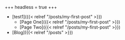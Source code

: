 +++
headless = true
+++

- [test1]({{< relref "/posts/my-first-post" >}})
  - [Page One]({{< relref "/posts/my-first-post" >}})
  - [Page Two]({{< relref "/posts/my-first-post" >}})
- [Blog]({{< relref "/posts" >}})
